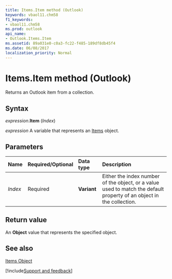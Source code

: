 ```yaml
---
title: Items.Item method (Outlook)
keywords: vbaol11.chm58
f1_keywords:
- vbaol11.chm58
ms.prod: outlook
api_name:
- Outlook.Items.Item
ms.assetid: 89a031e0-c0a3-fc22-f485-189df8db45f4
ms.date: 06/08/2017
localization_priority: Normal
---
```



# Items.Item method (Outlook)

Returns an Outlook item from a collection.


## Syntax

_expression_.**Item** (_Index_)

_expression_ A variable that represents an [Items](Outlook.Items.md) object.


## Parameters



|Name|Required/Optional|Data type|Description|
|:-----|:-----|:-----|:-----|
| _Index_|Required| **Variant**|Either the index number of the object, or a value used to match the default property of an object in the collection.|

## Return value

An  **Object** value that represents the specified object.


## See also


[Items Object](Outlook.Items.md)

[!include[Support and feedback](~/includes/feedback-boilerplate.md)]
